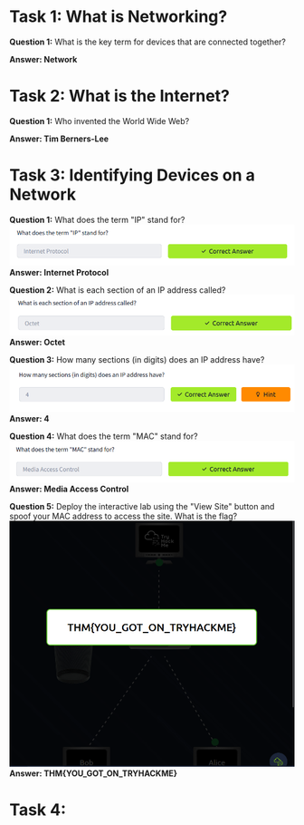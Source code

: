 # Task 1: What is Networking? 

**Question 1:** What is the key term for devices that are connected together?

**Answer: Network**

# Task 2: What is the Internet? 

**Question 1:** Who invented the World Wide Web?

**Answer: Tim Berners-Lee**

# Task 3: Identifying Devices on a Network

**Question 1:** What does the term "IP" stand for?
![alt text](image.png)
**Answer: Internet Protocol**

**Question 2:** What is each section of an IP address called?
![alt text](image-1.png)
**Answer: Octet**

**Question 3:** How many sections (in digits) does an IP address have? 
![alt text](image-2.png)
**Answer: 4** 

**Question 4:** What does the term "MAC" stand for?
![alt text](image-3.png)
**Answer: Media Access Control**

**Question 5:** Deploy the interactive lab using the "View Site" button and spoof your MAC address to access the site.  What is the flag?
![alt text](image-4.png)
**Answer: THM{YOU_GOT_ON_TRYHACKME}**

# Task 4: 
